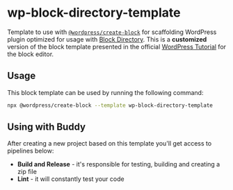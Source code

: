 # wp-block-directory-template

Template to use with [`@wordpress/create-block`](https://www.npmjs.com/package/@wordpress/create-block) for scaffolding WordPress plugin optimized for usage with [Block Directory](https://wordpress.org/plugins/browse/block/). This is a **customized** version of the block template presented in the official [WordPress Tutorial](https://developer.wordpress.org/block-editor/handbook/tutorials/create-block/) for the block editor.

## Usage

This block template can be used by running the following command:

```bash
npx @wordpress/create-block --template wp-block-directory-template
```

## Using with Buddy

After creating a new project based on this template you'll get access to pipelines below:

- **Build and Release** - it's responsible for testing, building and creating a zip file
- **Lint** - it will constantly test your code
